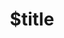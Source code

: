 ---
title: $title
second_title: Aspose.Page för .NET API-referens
description: $description
type: docs
weight: $weight
url: /sv/net/$ref/
---